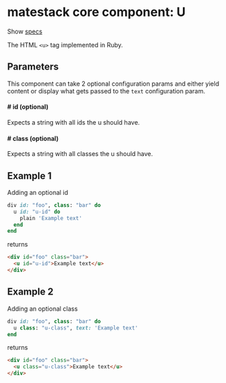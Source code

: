 # matestack core component: U

Show [specs](/spec/usage/components/u_spec.rb)

The HTML `<u>` tag implemented in Ruby.

## Parameters

This component can take 2 optional configuration params and either yield content or display what gets passed to the `text` configuration param.

#### # id (optional)
Expects a string with all ids the u should have.

#### # class (optional)
Expects a string with all classes the u should have.


## Example 1
Adding an optional id

```ruby
div id: "foo", class: "bar" do
  u id: "u-id" do
    plain 'Example text'
  end
end
```

returns

```html
<div id="foo" class="bar">
  <u id="u-id">Example text</u>
</div>
```

## Example 2
Adding an optional class

```ruby
div id: "foo", class: "bar" do
  u class: "u-class", text: 'Example text'
end
```

returns

```html
<div id="foo" class="bar">
  <u class="u-class">Example text</u>
</div>
```

